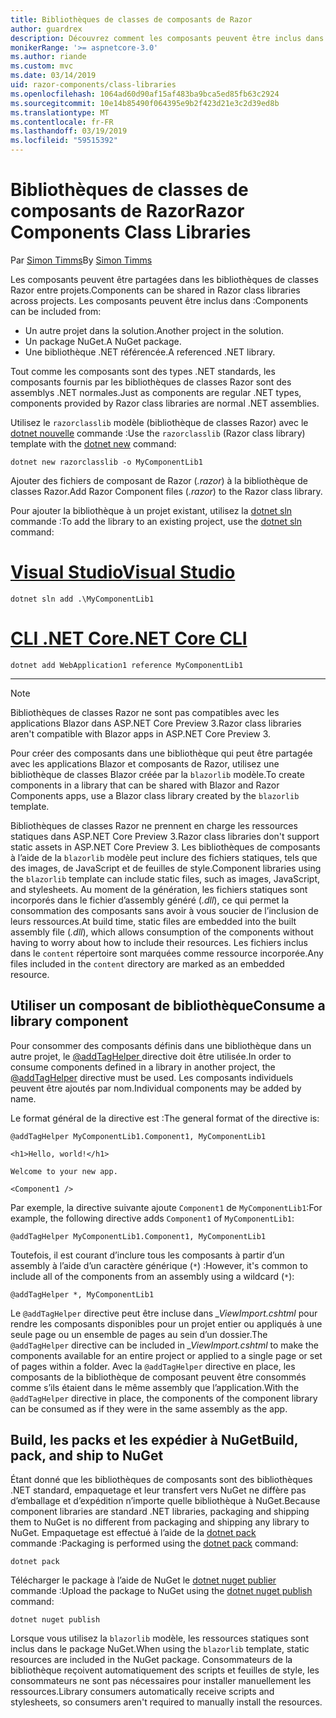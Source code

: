 ```yaml
---
title: Bibliothèques de classes de composants de Razor
author: guardrex
description: Découvrez comment les composants peuvent être inclus dans les composants de Razor des applications à partir d’une bibliothèque de composants externes.
monikerRange: '>= aspnetcore-3.0'
ms.author: riande
ms.custom: mvc
ms.date: 03/14/2019
uid: razor-components/class-libraries
ms.openlocfilehash: 1064ad60d90af15af483ba9bca5ed85fb63c2924
ms.sourcegitcommit: 10e14b85490f064395e9b2f423d21e3c2d39ed8b
ms.translationtype: MT
ms.contentlocale: fr-FR
ms.lasthandoff: 03/19/2019
ms.locfileid: "59515392"
---
```

# <a name="razor-components-class-libraries"></a><span data-ttu-id="f34a1-103">Bibliothèques de classes de composants de Razor</span><span class="sxs-lookup"><span data-stu-id="f34a1-103">Razor Components Class Libraries</span></span>

<span data-ttu-id="f34a1-104">Par [Simon Timms](https://github.com/stimms)</span><span class="sxs-lookup"><span data-stu-id="f34a1-104">By [Simon Timms](https://github.com/stimms)</span></span>

<span data-ttu-id="f34a1-105">Les composants peuvent être partagées dans les bibliothèques de classes Razor entre projets.</span><span class="sxs-lookup"><span data-stu-id="f34a1-105">Components can be shared in Razor class libraries across projects.</span></span> <span data-ttu-id="f34a1-106">Les composants peuvent être inclus dans :</span><span class="sxs-lookup"><span data-stu-id="f34a1-106">Components can be included from:</span></span>

* <span data-ttu-id="f34a1-107">Un autre projet dans la solution.</span><span class="sxs-lookup"><span data-stu-id="f34a1-107">Another project in the solution.</span></span>
* <span data-ttu-id="f34a1-108">Un package NuGet.</span><span class="sxs-lookup"><span data-stu-id="f34a1-108">A NuGet package.</span></span>
* <span data-ttu-id="f34a1-109">Une bibliothèque .NET référencée.</span><span class="sxs-lookup"><span data-stu-id="f34a1-109">A referenced .NET library.</span></span>

<span data-ttu-id="f34a1-110">Tout comme les composants sont des types .NET standards, les composants fournis par les bibliothèques de classes Razor sont des assemblys .NET normales.</span><span class="sxs-lookup"><span data-stu-id="f34a1-110">Just as components are regular .NET types, components provided by Razor class libraries are normal .NET assemblies.</span></span>

<span data-ttu-id="f34a1-111">Utilisez le `razorclasslib` modèle (bibliothèque de classes Razor) avec le [dotnet nouvelle](/dotnet/core/tools/dotnet-new) commande :</span><span class="sxs-lookup"><span data-stu-id="f34a1-111">Use the `razorclasslib` (Razor class library) template with the [dotnet new](/dotnet/core/tools/dotnet-new) command:</span></span>

```console
dotnet new razorclasslib -o MyComponentLib1
```

<span data-ttu-id="f34a1-112">Ajouter des fichiers de composant de Razor (*.razor*) à la bibliothèque de classes Razor.</span><span class="sxs-lookup"><span data-stu-id="f34a1-112">Add Razor Component files (*.razor*) to the Razor class library.</span></span>

<span data-ttu-id="f34a1-113">Pour ajouter la bibliothèque à un projet existant, utilisez la [dotnet sln](/dotnet/core/tools/dotnet-sln) commande :</span><span class="sxs-lookup"><span data-stu-id="f34a1-113">To add the library to an existing project, use the [dotnet sln](/dotnet/core/tools/dotnet-sln) command:</span></span>

# <a name="visual-studiotabvisual-studio"></a>[<span data-ttu-id="f34a1-114">Visual Studio</span><span class="sxs-lookup"><span data-stu-id="f34a1-114">Visual Studio</span></span>](#tab/visual-studio)

```console
dotnet sln add .\MyComponentLib1
```

# <a name="net-core-clitabnetcore-cli"></a>[<span data-ttu-id="f34a1-115">CLI .NET Core</span><span class="sxs-lookup"><span data-stu-id="f34a1-115">.NET Core CLI</span></span>](#tab/netcore-cli)

```console
dotnet add WebApplication1 reference MyComponentLib1
```

---

> [!NOTE]
> <span data-ttu-id="f34a1-116">Bibliothèques de classes Razor ne sont pas compatibles avec les applications Blazor dans ASP.NET Core Preview 3.</span><span class="sxs-lookup"><span data-stu-id="f34a1-116">Razor class libraries aren't compatible with Blazor apps in ASP.NET Core Preview 3.</span></span>
>
> <span data-ttu-id="f34a1-117">Pour créer des composants dans une bibliothèque qui peut être partagée avec les applications Blazor et composants de Razor, utilisez une bibliothèque de classes Blazor créée par la `blazorlib` modèle.</span><span class="sxs-lookup"><span data-stu-id="f34a1-117">To create components in a library that can be shared with Blazor and Razor Components apps, use a Blazor class library created by the `blazorlib` template.</span></span>
>
> <span data-ttu-id="f34a1-118">Bibliothèques de classes Razor ne prennent en charge les ressources statiques dans ASP.NET Core Preview 3.</span><span class="sxs-lookup"><span data-stu-id="f34a1-118">Razor class libraries don't support static assets in ASP.NET Core Preview 3.</span></span> <span data-ttu-id="f34a1-119">Les bibliothèques de composants à l’aide de la `blazorlib` modèle peut inclure des fichiers statiques, tels que des images, de JavaScript et de feuilles de style.</span><span class="sxs-lookup"><span data-stu-id="f34a1-119">Component libraries using the `blazorlib` template can include static files, such as images, JavaScript, and stylesheets.</span></span> <span data-ttu-id="f34a1-120">Au moment de la génération, les fichiers statiques sont incorporés dans le fichier d’assembly généré (*.dll*), ce qui permet la consommation des composants sans avoir à vous soucier de l’inclusion de leurs ressources.</span><span class="sxs-lookup"><span data-stu-id="f34a1-120">At build time, static files are embedded into the built assembly file (*.dll*), which allows consumption of the components without having to worry about how to include their resources.</span></span> <span data-ttu-id="f34a1-121">Les fichiers inclus dans le `content` répertoire sont marquées comme ressource incorporée.</span><span class="sxs-lookup"><span data-stu-id="f34a1-121">Any files included in the `content` directory are marked as an embedded resource.</span></span>

## <a name="consume-a-library-component"></a><span data-ttu-id="f34a1-122">Utiliser un composant de bibliothèque</span><span class="sxs-lookup"><span data-stu-id="f34a1-122">Consume a library component</span></span>

<span data-ttu-id="f34a1-123">Pour consommer des composants définis dans une bibliothèque dans un autre projet, le [ @addTagHelper ](xref:mvc/views/tag-helpers/intro#add-helper-label) directive doit être utilisée.</span><span class="sxs-lookup"><span data-stu-id="f34a1-123">In order to consume components defined in a library in another project, the [@addTagHelper](xref:mvc/views/tag-helpers/intro#add-helper-label) directive must be used.</span></span> <span data-ttu-id="f34a1-124">Les composants individuels peuvent être ajoutés par nom.</span><span class="sxs-lookup"><span data-stu-id="f34a1-124">Individual components may be added by name.</span></span>

<span data-ttu-id="f34a1-125">Le format général de la directive est :</span><span class="sxs-lookup"><span data-stu-id="f34a1-125">The general format of the directive is:</span></span>

```cshtml
@addTagHelper MyComponentLib1.Component1, MyComponentLib1

<h1>Hello, world!</h1>

Welcome to your new app.

<Component1 />
```

<span data-ttu-id="f34a1-126">Par exemple, la directive suivante ajoute `Component1` de `MyComponentLib1`:</span><span class="sxs-lookup"><span data-stu-id="f34a1-126">For example, the following directive adds `Component1` of `MyComponentLib1`:</span></span>

```cshtml
@addTagHelper MyComponentLib1.Component1, MyComponentLib1
```

<span data-ttu-id="f34a1-127">Toutefois, il est courant d’inclure tous les composants à partir d’un assembly à l’aide d’un caractère générique (`*`) :</span><span class="sxs-lookup"><span data-stu-id="f34a1-127">However, it's common to include all of the components from an assembly using a wildcard (`*`):</span></span>

```cshtml
@addTagHelper *, MyComponentLib1
```

<span data-ttu-id="f34a1-128">Le `@addTagHelper` directive peut être incluse dans *_ViewImport.cshtml* pour rendre les composants disponibles pour un projet entier ou appliqués à une seule page ou un ensemble de pages au sein d’un dossier.</span><span class="sxs-lookup"><span data-stu-id="f34a1-128">The `@addTagHelper` directive can be included in *_ViewImport.cshtml* to make the components available for an entire project or applied to a single page or set of pages within a folder.</span></span> <span data-ttu-id="f34a1-129">Avec la `@addTagHelper` directive en place, les composants de la bibliothèque de composant peuvent être consommés comme s’ils étaient dans le même assembly que l’application.</span><span class="sxs-lookup"><span data-stu-id="f34a1-129">With the `@addTagHelper` directive in place, the components of the component library can be consumed as if they were in the same assembly as the app.</span></span>

## <a name="build-pack-and-ship-to-nuget"></a><span data-ttu-id="f34a1-130">Build, les packs et les expédier à NuGet</span><span class="sxs-lookup"><span data-stu-id="f34a1-130">Build, pack, and ship to NuGet</span></span>

<span data-ttu-id="f34a1-131">Étant donné que les bibliothèques de composants sont des bibliothèques .NET standard, empaquetage et leur transfert vers NuGet ne diffère pas d’emballage et d’expédition n’importe quelle bibliothèque à NuGet.</span><span class="sxs-lookup"><span data-stu-id="f34a1-131">Because component libraries are standard .NET libraries, packaging and shipping them to NuGet is no different from packaging and shipping any library to NuGet.</span></span> <span data-ttu-id="f34a1-132">Empaquetage est effectué à l’aide de la [dotnet pack](/dotnet/core/tools/dotnet-pack) commande :</span><span class="sxs-lookup"><span data-stu-id="f34a1-132">Packaging is performed using the [dotnet pack](/dotnet/core/tools/dotnet-pack) command:</span></span>

```console
dotnet pack
```

<span data-ttu-id="f34a1-133">Télécharger le package à l’aide de NuGet le [dotnet nuget publier](/dotnet/core/tools/dotnet-nuget-push) commande :</span><span class="sxs-lookup"><span data-stu-id="f34a1-133">Upload the package to NuGet using the [dotnet nuget publish](/dotnet/core/tools/dotnet-nuget-push) command:</span></span>

```console
dotnet nuget publish
```

<span data-ttu-id="f34a1-134">Lorsque vous utilisez la `blazorlib` modèle, les ressources statiques sont inclus dans le package NuGet.</span><span class="sxs-lookup"><span data-stu-id="f34a1-134">When using the `blazorlib` template, static resources are included in the NuGet package.</span></span> <span data-ttu-id="f34a1-135">Consommateurs de la bibliothèque reçoivent automatiquement des scripts et feuilles de style, les consommateurs ne sont pas nécessaires pour installer manuellement les ressources.</span><span class="sxs-lookup"><span data-stu-id="f34a1-135">Library consumers automatically receive scripts and stylesheets, so consumers aren't required to manually install the resources.</span></span>
